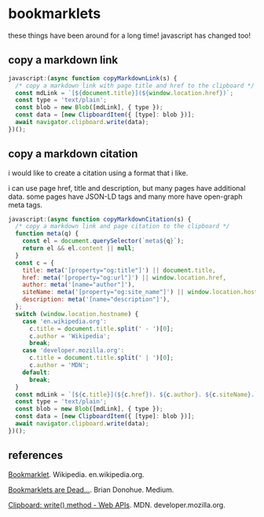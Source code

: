 # bookmarklets

these things have been around for a long time!
javascript has changed too!

## copy a markdown link

```js
javascript:(async function copyMarkdownLink(s) {
  /* copy a markdown link with page title and href to the clipboard */
  const mdLink = `[${document.title}](${window.location.href})`;
  const type = 'text/plain';
  const blob = new Blob([mdLink], { type });
  const data = [new ClipboardItem({ [type]: blob })];
  await navigator.clipboard.write(data);
})();
```

## copy a markdown citation

i would like to create a citation using a format that i like.

i can use page href, title and description, but many pages have additional data.
some pages have JSON-LD tags and many more have open-graph meta tags.

```js
javascript:(async function copyMarkdownCitation(s) {
  /* copy a markdown link and page citation to the clipboard */
  function meta(q) {
    const el = document.querySelector(`meta${q}`);
    return el && el.content || null;
  }
  const c = {
    title: meta('[property="og:title"]') || document.title,
    href: meta('[property="og:url"]') || window.location.href,
    author: meta('[name="author"]'),
    siteName: meta('[property="og:site_name"]') || window.location.hostname,
    description: meta('[name="description"]'),
  };
  switch (window.location.hostname) {
    case 'en.wikipedia.org':
      c.title = document.title.split(' - ')[0];
      c.author = 'Wikipedia';
      break;
    case 'developer.mozilla.org':
      c.title = document.title.split(' | ')[0];
      c.author = 'MDN';
    default:
      break;
  }
  const mdLink = `[${c.title}](${c.href}). ${c.author}. ${c.siteName}.`;
  const type = 'text/plain';
  const blob = new Blob([mdLink], { type });
  const data = [new ClipboardItem({ [type]: blob })];
  await navigator.clipboard.write(data);
})();
```

## references

[Bookmarklet](https://en.wikipedia.org/wiki/Bookmarklet). Wikipedia. en.wikipedia.org.

[Bookmarklets are Dead…](https://medium.com/making-instapaper/bookmarklets-are-dead-d470d4bbb626). Brian Donohue. Medium.

[Clipboard: write() method - Web APIs](https://developer.mozilla.org/en-US/docs/Web/API/Clipboard/write). MDN. developer.mozilla.org.
